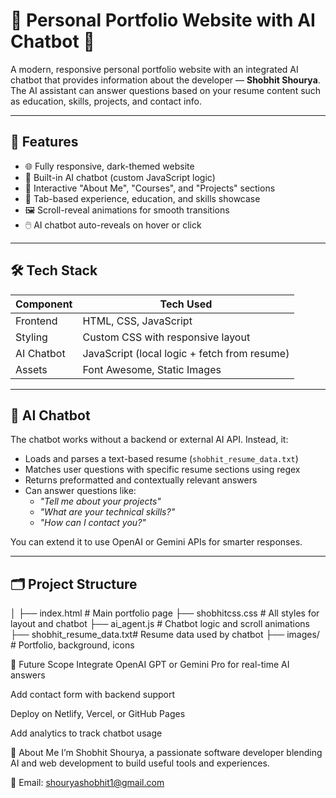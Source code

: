 # 💼 Personal Portfolio Website with AI Chatbot 🤖

A modern, responsive personal portfolio website with an integrated AI chatbot that provides information about the developer — **Shobhit Shourya**. The AI assistant can answer questions based on your resume content such as education, skills, projects, and contact info.

---

## 🚀 Features

- 🌐 Fully responsive, dark-themed website
- 🧠 Built-in AI chatbot (custom JavaScript logic)
- 📜 Interactive "About Me", "Courses", and "Projects" sections
- 🧰 Tab-based experience, education, and skills showcase
- 🖼️ Scroll-reveal animations for smooth transitions
- 🖱️ AI chatbot auto-reveals on hover or click

---

## 🛠️ Tech Stack

| Component  | Tech Used                          |
|------------|------------------------------------|
| Frontend   | HTML, CSS, JavaScript              |
| Styling    | Custom CSS with responsive layout  |
| AI Chatbot | JavaScript (local logic + fetch from resume) |
| Assets     | Font Awesome, Static Images        |

---

## 🧠 AI Chatbot

The chatbot works without a backend or external AI API. Instead, it:
- Loads and parses a text-based resume (`shobhit_resume_data.txt`)
- Matches user questions with specific resume sections using regex
- Returns preformatted and contextually relevant answers
- Can answer questions like:
  - _"Tell me about your projects"_
  - _"What are your technical skills?"_
  - _"How can I contact you?"_

You can extend it to use OpenAI or Gemini APIs for smarter responses.

---

## 🗂️ Project Structure

│
├── index.html # Main portfolio page
├── shobhitcss.css # All styles for layout and chatbot
├── ai_agent.js # Chatbot logic and scroll animations
├── shobhit_resume_data.txt# Resume data used by chatbot
├── images/ # Portfolio, background, icons

📌 Future Scope
Integrate OpenAI GPT or Gemini Pro for real-time AI answers

Add contact form with backend support

Deploy on Netlify, Vercel, or GitHub Pages

Add analytics to track chatbot usage

👤 About Me
I’m Shobhit Shourya, a passionate software developer blending AI and web development to build useful tools and experiences.

📧 Email: shouryashobhit1@gmail.com
